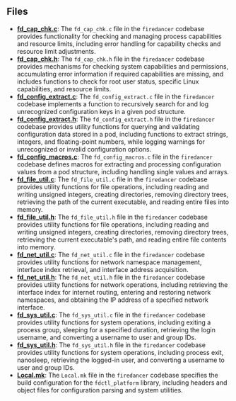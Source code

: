 
## Files
- **[fd_cap_chk.c](platform/fd_cap_chk.c.driver.md)**: The `fd_cap_chk.c` file in the `firedancer` codebase provides functionality for checking and managing process capabilities and resource limits, including error handling for capability checks and resource limit adjustments.
- **[fd_cap_chk.h](platform/fd_cap_chk.h.driver.md)**: The `fd_cap_chk.h` file in the `firedancer` codebase provides mechanisms for checking system capabilities and permissions, accumulating error information if required capabilities are missing, and includes functions to check for root user status, specific Linux capabilities, and resource limits.
- **[fd_config_extract.c](platform/fd_config_extract.c.driver.md)**: The `fd_config_extract.c` file in the `firedancer` codebase implements a function to recursively search for and log unrecognized configuration keys in a given pod structure.
- **[fd_config_extract.h](platform/fd_config_extract.h.driver.md)**: The `fd_config_extract.h` file in the `firedancer` codebase provides utility functions for querying and validating configuration data stored in a pod, including functions to extract strings, integers, and floating-point numbers, while logging warnings for unrecognized or invalid configuration options.
- **[fd_config_macros.c](platform/fd_config_macros.c.driver.md)**: The `fd_config_macros.c` file in the `firedancer` codebase defines macros for extracting and processing configuration values from a pod structure, including handling single values and arrays.
- **[fd_file_util.c](platform/fd_file_util.c.driver.md)**: The `fd_file_util.c` file in the `firedancer` codebase provides utility functions for file operations, including reading and writing unsigned integers, creating directories, removing directory trees, retrieving the path of the current executable, and reading entire files into memory.
- **[fd_file_util.h](platform/fd_file_util.h.driver.md)**: The `fd_file_util.h` file in the `firedancer` codebase provides utility functions for file operations, including reading and writing unsigned integers, creating directories, removing directory trees, retrieving the current executable's path, and reading entire file contents into memory.
- **[fd_net_util.c](platform/fd_net_util.c.driver.md)**: The `fd_net_util.c` file in the `firedancer` codebase provides utility functions for network namespace management, interface index retrieval, and interface address acquisition.
- **[fd_net_util.h](platform/fd_net_util.h.driver.md)**: The `fd_net_util.h` file in the `firedancer` codebase provides utility functions for network operations, including retrieving the interface index for internet routing, entering and restoring network namespaces, and obtaining the IP address of a specified network interface.
- **[fd_sys_util.c](platform/fd_sys_util.c.driver.md)**: The `fd_sys_util.c` file in the `firedancer` codebase provides utility functions for system operations, including exiting a process group, sleeping for a specified duration, retrieving the login username, and converting a username to user and group IDs.
- **[fd_sys_util.h](platform/fd_sys_util.h.driver.md)**: The `fd_sys_util.h` file in the `firedancer` codebase provides utility functions for system operations, including process exit, nanosleep, retrieving the logged-in user, and converting a username to user and group IDs.
- **[Local.mk](platform/Local.mk.driver.md)**: The `Local.mk` file in the `firedancer` codebase specifies the build configuration for the `fdctl_platform` library, including headers and object files for configuration parsing and system utilities.
